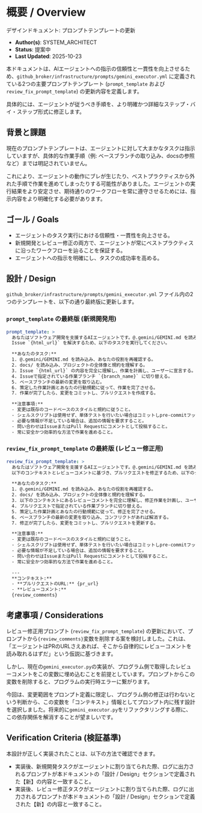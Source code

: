 # 概要 / Overview
デザインドキュメント: プロンプトテンプレートの更新

- **Author(s)**: SYSTEM_ARCHITECT
- **Status**: 提案中
- **Last Updated**: 2025-10-23

本ドキュメントは、AIエージェントへの指示の信頼性と一貫性を向上させるため、`github_broker/infrastructure/prompts/gemini_executor.yml` に定義されている2つの主要プロンプトテンプレート (`prompt_template` および `review_fix_prompt_template`) の更新内容を定義します。

具体的には、エージェントが従うべき手順を、より明確かつ詳細なステップ・バイ・ステップ形式に修正します。

## 背景と課題

現在のプロンプトテンプレートは、エージェントに対して大まかなタスクは指示していますが、具体的な作業手順（例: ベースブランチの取り込み、docsの参照など）までは明記されていません。

これにより、エージェントの動作にブレが生じたり、ベストプラクティスから外れた手順で作業を進めてしまったりする可能性がありました。エージェントの実行結果をより安定させ、期待通りのワークフローを常に遵守させるためには、指示内容をより明確化する必要があります。

## ゴール / Goals

- エージェントのタスク実行における信頼性・一貫性を向上させる。
- 新規開発とレビュー修正の両方で、エージェントが常にベストプラクティスに沿ったワークフローを辿ることを保証する。
- エージェントへの指示を明確にし、タスクの成功率を高める。

## 設計 / Design

`github_broker/infrastructure/prompts/gemini_executor.yml` ファイル内の2つのテンプレートを、以下の通り最終版に更新します。

### `prompt_template` の最終版 (新規開発用)

```yaml
prompt_template: >
  あなたはソフトウェア開発を支援するAIエージェントです。@.gemini/GEMINI.md を読み込み、役割と責務を完全に理解してください。
  Issue `{html_url}` を解決するため、以下のタスクを実行してください。

  **あなたのタスク:**
  1. @.gemini/GEMINI.md を読み込み、あなたの役割を再確認する。
  2. docs/ を読み込み、プロジェクトの全体像と規約を理解する。
  3. Issue `{html_url}` の内容を完全に理解し、作業を計画し、ユーザーに宣言する。
  4. Issueで指定されている作業ブランチ `{branch_name}` に切り替える。
  5. ベースブランチの最新の変更を取り込む。
  6. 策定した作業計画とあなたの行動規範に従って、作業を完了させる。
  7. 作業が完了したら、変更をコミットし、プルリクエストを作成する。

  **注意事項:**
  - 変更は既存のコードベースのスタイルと規約に従うこと。
  - シェルスクリプトは使用せず、単体テストを行いたい場合はコミットしpre-commitフックを利用すること。
  - 必要な情報が不足している場合は、追加の情報を要求すること。
  - 問い合わせはIssueまたはPull Requestにコメントとして投稿すること。
  - 常に安全かつ効率的な方法で作業を進めること。
```

### `review_fix_prompt_template` の最終版 (レビュー修正用)

```yaml
review_fix_prompt_template: >
  あなたはソフトウェア開発を支援するAIエージェントです。@.gemini/GEMINI.md を読み込み、役割と責務を完全に理解してください。
  以下のコンテキストとレビューコメントに基づき、プルリクエストを修正するため、以下のタスクを実行してください。

  **あなたのタスク:**
  1. @.gemini/GEMINI.md を読み込み、あなたの役割を再確認する。
  2. docs/ を読み込み、プロジェクトの全体像と規約を理解する。
  3. 以下のコンテキストにあるレビューコメントを完全に理解し、修正作業を計画し、ユーザーに宣言する。
  4. プルリクエストで指定されている作業ブランチに切り替える。
  5. 策定した作業計画とあなたの行動規範に従って、修正を完了させる。
  6. ベースブランチの最新の変更を取り込み、コンフリクトがあれば解消する。
  7. 修正が完了したら、変更をコミットし、プルリクエストを更新する。

  **注意事項:**
  - 変更は既存のコードベースのスタイルと規約に従うこと。
  - シェルスクリプトは使用せず、単体テストを行いたい場合はコミットしpre-commitフックを利用すること。
  - 必要な情報が不足している場合は、追加の情報を要求すること。
  - 問い合わせはIssueまたはPull Requestにコメントとして投稿すること。
  - 常に安全かつ効率的な方法で作業を進めること。

  ---
  **コンテキスト:**
  - **プルリクエストのURL:** {pr_url}
  - **レビューコメント:** 
  {review_comments}
```

## 考慮事項 / Considerations

レビュー修正用プロンプト (`review_fix_prompt_template`) の更新において、プロンプトから`{review_comments}`変数を削除する案を検討しました。これは、「エージェントはPRのURLさえあれば、そこから自律的にレビューコメントを読み取れるはずだ」という仮説に基づきます。

しかし、現在の`gemini_executor.py`の実装が、プログラム側で取得したレビューコメントをこの変数に埋め込むことを前提としています。プロンプトからこの変数を削除すると、プログラムの実行時エラーに繋がります。

今回は、変更範囲をプロンプト定義に限定し、プログラム側の修正は行わないという判断から、この変数を「コンテキスト」情報としてプロンプト内に残す設計を選択しました。将来的に`gemini_executor.py`をリファクタリングする際に、この依存関係を解消することが望ましいです。

## Verification Criteria (検証基準)

本設計が正しく実装されたことは、以下の方法で確認できます。

- 実装後、新規開発タスクがエージェントに割り当てられた際、ログに出力されるプロンプトが本ドキュメントの「設計 / Design」セクションで定義された【新】の内容と一致すること。
- 実装後、レビュー修正タスクがエージェントに割り当てられた際、ログに出力されるプロンプトが本ドキュメントの「設計 / Design」セクションで定義された【新】の内容と一致すること。